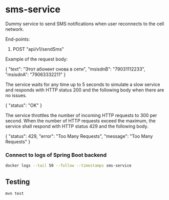 # sms-service

Dummy service to send SMS notifications when user reconnects to the cell network.

End-points:

1. POST "api/v1/sendSms"

Example of the request body:

{
  "text": "Этот абонент снова в сети",
  "msisdnB": "79031112233", "msisdnA": "79063332211"
}

The service waits for any time up to 5 seconds to simulate a slow service and responds with HTTP status 200 and the following body when there are no issues.

{
  "status": "OK"
}

The service throttles the number of incoming HTTP requests to 300 per second. When the number of HTTP requests exceed the maximum, the service shall respond with HTTP status 429 and the following body.

{ 
  "status": 429, 
  "error": "Too Many Requests", 
  "message": "Too Many Requests"
}

### Connect to logs of Spring Boot backend

```bash
docker logs --tail 50 --follow --timestamps sms-service
```

## Testing

```bash
mvn test
```
